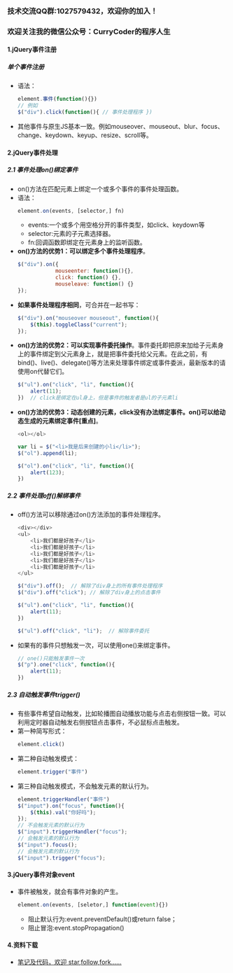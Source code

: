 ### 技术交流QQ群:1027579432，欢迎你的加入！
### 欢迎关注我的微信公众号：CurryCoder的程序人生

#### 1.jQuery事件注册

##### 单个事件注册
- 语法：
    ```javascript
    element.事件(function(){})
    // 例如 
    $("div").click(function(){ // 事件处理程序 })
    ```
- 其他事件与原生JS基本一致。例如mouseover、mouseout、blur、focus、change、keydown、keyup、resize、scroll等。

#### 2.jQuery事件处理

##### 2.1 事件处理on()绑定事件
- on()方法在匹配元素上绑定一个或多个事件的事件处理函数。
- 语法：
    ```javascript
    element.on(events, [selector,] fn)
    ```
    - events:一个或多个用空格分开的事件类型，如click、keydown等
    - selector:元素的子元素选择器。
    - fn:回调函数即绑定在元素身上的监听函数。
- **on()方法的优势1：可以绑定多个事件处理程序**。
    ```javascript
    $("div").on({
                mouseenter: function(){},
                click: function() {},
                mouseleave: function() {}
    });
    ```
- **如果事件处理程序相同**，可合并在一起书写：
    ```javascript
    $("div").on("mouseover mouseout", function(){
        $(this).toggleClass("current");
    });
    ```
- **on()方法的优势2：可以实现事件委托操作**。事件委托即把原来加给子元素身上的事件绑定到父元素身上，就是把事件委托给父元素。在此之前，有bind()、live()、delegate()等方法来处理事件绑定或事件委派，最新版本的请使用on代替它们。
    ```javascript
    $("ul").on("click", "li", function(){
        alert(11);
    })  // click是绑定在ul身上，但是事件的触发者是ul的子元素li
    ```
- **on()方法的优势3：动态创建的元素，click没有办法绑定事件。on()可以给动态生成的元素绑定事件[重点]**。
    ```javascript
    <ol></ol>

    var li = $("<li>我是后来创建的小li</li>");
    $("ol").append(li);

    $("ol").on("click", "li", function(){
        alert(123);
    })
    ```

##### 2.2 事件处理off()解绑事件
- off()方法可以移除通过on()方法添加的事件处理程序。
    ```javascript
    <div></div>
    <ul>
        <li>我们都是好孩子</li>
        <li>我们都是好孩子</li>
        <li>我们都是好孩子</li>
        <li>我们都是好孩子</li>
        <li>我们都是好孩子</li>
    </ul>

    $("div").off();  // 解除了div身上的所有事件处理程序
    $("div").off("click"); // 解除了div身上的点击事件

    $("ul").on("click", "li", function(){
        alert(11);
    })

    $("ul").off("click", "li");  // 解除事件委托
    ```
- 如果有的事件只想触发一次，可以使用one()来绑定事件。
    ```javascript
    // one()只能触发事件一次
    $("p").one("click", function(){
        alert(11);
    })
    ```

##### 2.3 自动触发事件trigger()
- 有些事件希望自动触发，比如轮播图自动播放功能与点击右侧按钮一致。可以利用定时器自动触发右侧按钮点击事件，不必鼠标点击触发。
- 第一种简写形式：
    ```javascript
    element.click()  
    ```
- 第二种自动触发模式：
    ```javascript
    element.trigger("事件")
    ```
- 第三种自动触发模式，不会触发元素的默认行为。
    ```javascript
    element.triggerHandler("事件")
    $("input").on("focus", function(){
        $(this).val("你好吗");
    });
    // 不会触发元素的默认行为
    $("input").triggerHandler("focus");
    // 会触发元素的默认行为
    $("input").focus();
    // 会触发元素的默认行为
    $("input").trigger("focus");
    ```

#### 3.jQuery事件对象event
- 事件被触发，就会有事件对象的产生。
    ```javascript
    element.on(events, [seletor,] function(event){})
    ```
    - 阻止默认行为:event.preventDefault()或return false；
    - 阻止冒泡:event.stopPropagation()

#### 4.资料下载
- [笔记及代码，欢迎 star,follow,fork......](https://github.com/cdlwhm1217096231/HTML_CSS_JavaScript/tree/master/JavaScript)
